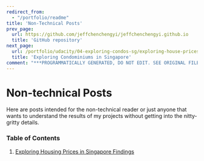```yaml
---
redirect_from:
  - "/portfolio/readme"
title: 'Non-Technical Posts'
prev_page:
  url: https://github.com/jeffchenchengyi/jeffchenchengyi.github.io
  title: 'GitHub repository'
next_page:
  url: /portfolio/udacity/04-exploring-condos-sg/exploring-house-prices-singapore-part-3-crispdm-non-technical.html
  title: 'Exploring Condominiums in Singapore'
comment: "***PROGRAMMATICALLY GENERATED, DO NOT EDIT. SEE ORIGINAL FILES IN /content***"
---
```

# Non-technical Posts

Here are posts intended for the non-technical reader or just anyone that wants to understand the results of my projects without getting into the nitty-gritty details.

### Table of Contents

1. [Exploring Housing Prices in Singapore Findings](https://jeffchenchengyi.github.io/portfolio/udacity/04-exploring-condos-sg/exploring-house-prices-singapore-part-3-crispdm-non-technical.html)